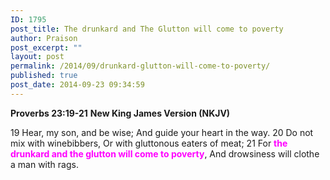 ```yaml
---
ID: 1795
post_title: The drunkard and The Glutton will come to poverty
author: Praison
post_excerpt: ""
layout: post
permalink: /2014/09/drunkard-glutton-will-come-to-poverty/
published: true
post_date: 2014-09-23 09:34:59
---
```

<strong>Proverbs 23:19-21</strong>
<strong> New King James Version (NKJV)</strong>

19 Hear, my son, and be wise;
And guide your heart in the way.
20 Do not mix with winebibbers,
Or with gluttonous eaters of meat;
21 For <span style="color: #ff00ff;"><strong>the drunkard and the glutton will come to poverty</strong></span>,
And drowsiness will clothe a man with rags.